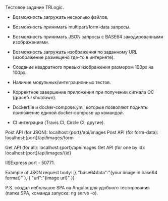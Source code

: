 Тестовое задание TRLogic.

+ Возможность загружать несколько файлов.
+ Возможность принимать multipart/form-data запросы.
+ Возможность принимать JSON запросы с BASE64 закодированными изображениями.
+ Возможность загружать изображения по заданному URL (изображение размещено где-то в интернете).
+ Создание квадратного превью изображения размером 100px на 100px.
+ Наличие модульных/интеграционных тестов.

+ Корректное завершение приложения при получении сигнала ОС (graceful shutdown).
- Dockerfile и docker-compose.yml, которые позволяют поднять приложение единой docker-compose up командой.
+ CI интеграция (Travis CI, Circle CI, другие).


Post API (for JSON): localhost:{port}/api/images
Post API (for form-data): localhost:{port}/api/images/form

Get API (for all): localhost:{port}/api/images
Get API (for one by id): localhost:{port}/api/images/{id}

IISExpress port - 50771.


Example of JSON request body:
[{
    "base64data":"{your image in base64 format}"
},
{
    "url":"{image url}"
}]


P.S. создал небольшое SPA на Angular для удобного тестирования (папка SPA, команда запуска: ng serve -o).

